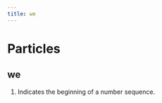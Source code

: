 ```yaml
---
title: we
---
```


Particles
================================

we
----------------

1. Indicates the beginning of a number sequence.

